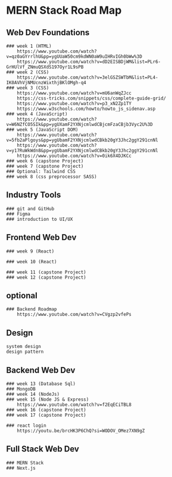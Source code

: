 # MERN Stack Road Map

## Web Dev Foundations
    ### week 1 (HTML)
        https://www.youtube.com/watch?v=qz0aGYrrlhU&pp=ygUUaW50cm9kdWN0aW9uIHRvIGh0bWw%3D
        https://www.youtube.com/watch?v=dD2EISBDjWM&list=PLr6-GrHUlVf_ZNmuQSXdS197Oyr1L9sPB
    ### week 2 (CSS)
        https://www.youtube.com/watch?v=3elGSZSWTbM&list=PL4-IK0AVhVjNMUcnzWixthjBKlOMgh-q4
    ### week 3 (CSS)
        https://www.youtube.com/watch?v=mU6anWqZJcc
        https://css-tricks.com/snippets/css/complete-guide-grid/
        https://www.youtube.com/watch?v=p3_xN2Zp1TY
        https://www.w3schools.com/howto/howto_js_sidenav.asp
    ### week 4 (JavaScript)
        https://www.youtube.com/watch?v=W6NZfCO5SIk&pp=ygUXamF2YXNjcmlwdCBjcmFzaCBjb3Vyc2U%3D
    ### week 5 (JavaScript DOM)
        https://www.youtube.com/watch?v=5fb2aPlgoys&pp=ygUbamF2YXNjcmlwdCBkb20gY3Jhc2ggY291cnNl
        https://www.youtube.com/watch?v=y17RuWkWdn8&pp=ygUbamF2YXNjcmlwdCBkb20gY3Jhc2ggY291cnNl
        https://www.youtube.com/watch?v=0ik6X4DJKCc
    ### week 6 (capstone Project)
    ### week 7 (capstone Project)
    ### Optional: Tailwind CSS
    ### week 8 (css preprocessor SASS)
    
## Industry Tools
    ### git and GitHub
    ### Figma
    ### introduction to UI/UX

## Frontend Web Dev
    ### week 9 (React)
        
    ### week 10 (React)
    
    ### week 11 (capstone Project)
    ### week 12 (capstone Project)

## optional 
    ### Backend Roadmap 
        https://www.youtube.com/watch?v=CVgzp2vfePs
        
## Design
    system design
    design pattern

## Backend Web Dev
    ### week 13 (Database Sql)
    ### MongoDB
    ### week 14 (NodeJs)
    ### week 15 (Node JS & Express)
        https://www.youtube.com/watch?v=f2EqECiTBL8
    ### week 16 (capstone Project)
    ### week 17 (capstone Project)

    ### react login
        https://youtu.be/brcHK3P6ChQ?si=WODOV_OMez7XN9gZ

## Full Stack Web Dev
    ### MERN Stack
    ### Next.js





